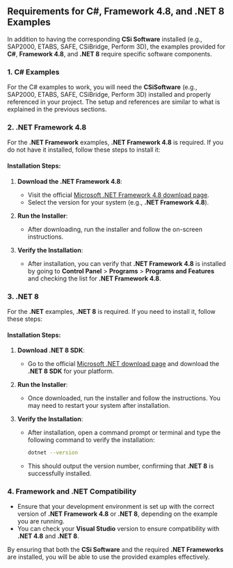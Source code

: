## Requirements for C#, Framework 4.8, and .NET 8 Examples

In addition to having the corresponding **CSi Software** installed (e.g., SAP2000, ETABS, SAFE, CSiBridge, Perform 3D), the examples provided for **C#**, **Framework 4.8**, and **.NET 8** require specific software components.

### 1. **C# Examples**
   For the C# examples to work, you will need the **CSiSoftware** (e.g., SAP2000, ETABS, SAFE, CSiBridge, Perform 3D) installed and properly referenced in your project. The setup and references are similar to what is explained in the previous sections.

### 2. **.NET Framework 4.8**
   For the **.NET Framework** examples, **.NET Framework 4.8** is required. If you do not have it installed, follow these steps to install it:

   #### Installation Steps:
   1. **Download the .NET Framework 4.8**:
      - Visit the official [Microsoft .NET Framework 4.8 download page](https://dotnet.microsoft.com/download/dotnet-framework).
      - Select the version for your system (e.g., **.NET Framework 4.8**).
   
   2. **Run the Installer**:
      - After downloading, run the installer and follow the on-screen instructions.
   
   3. **Verify the Installation**:
      - After installation, you can verify that **.NET Framework 4.8** is installed by going to **Control Panel** > **Programs** > **Programs and Features** and checking the list for **.NET Framework 4.8**.

### 3. **.NET 8**
   For the **.NET** examples, **.NET 8** is required. If you need to install it, follow these steps:

   #### Installation Steps:
   1. **Download .NET 8 SDK**:
      - Go to the official [Microsoft .NET download page](https://dotnet.microsoft.com/download/dotnet) and download the **.NET 8 SDK** for your platform.
   
   2. **Run the Installer**:
      - Once downloaded, run the installer and follow the instructions. You may need to restart your system after installation.
   
   3. **Verify the Installation**:
      - After installation, open a command prompt or terminal and type the following command to verify the installation:
        ```bash
        dotnet --version
        ```
      - This should output the version number, confirming that **.NET 8** is successfully installed.

### 4. **Framework and .NET Compatibility**
   - Ensure that your development environment is set up with the correct version of **.NET Framework 4.8** or **.NET 8**, depending on the example you are running.
   - You can check your **Visual Studio** version to ensure compatibility with **.NET 4.8** and **.NET 8**.

By ensuring that both the **CSi Software** and the required **.NET Frameworks** are installed, you will be able to use the provided examples effectively.
